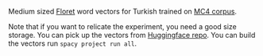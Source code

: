 Medium sized [Floret](https://github.com/explosion/floret) word vectors for Turkish trained on [MC4 corpus](https://arxiv.org/abs/1910.10683).

Note that if you want to relicate the experiment, you need a good size storage. You can pick up the vectors from [Huggingface repo](https://huggingface.co/turkish-nlp-suite).
You can build the vectors run `spacy project run all`.
